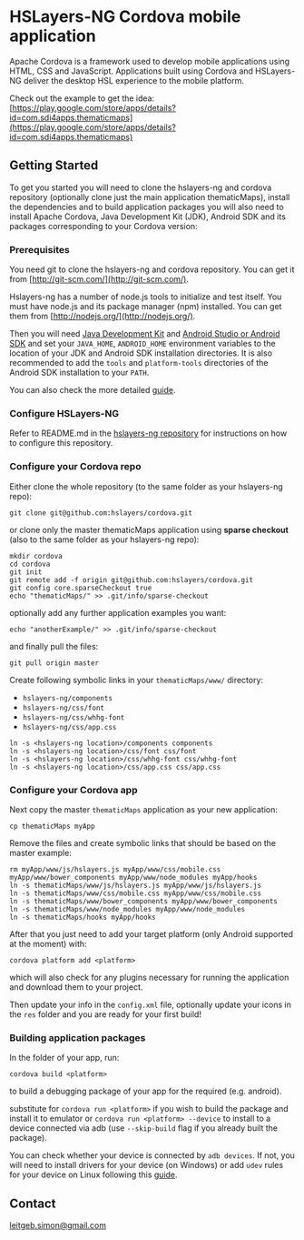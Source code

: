 # HSLayers-NG Cordova mobile application

Apache Cordova is a framework used to develop mobile applications using HTML, CSS and JavaScript. Applications built using Cordova and HSLayers-NG deliver the desktop HSL experience to the mobile platform.

Check out the example to get the idea:  
[https://play.google.com/store/apps/details?id=com.sdi4apps.thematicmaps](https://play.google.com/store/apps/details?id=com.sdi4apps.thematicmaps)

## Getting Started

To get you started you will need to clone the hslayers-ng and cordova repository (optionally clone just the main application thematicMaps), install the dependencies and to build application packages you will also need to install Apache Cordova, Java Development Kit (JDK), Android SDK and its packages corresponding to your Cordova version:

### Prerequisites

You need git to clone the hslayers-ng and cordova repository. You can get it from
[http://git-scm.com/](http://git-scm.com/).

Hslayers-ng has a number of node.js tools to initialize and test itself. You must have node.js and
its package manager (npm) installed.  You can get them from [http://nodejs.org/](http://nodejs.org/).

Then you will need [Java Development Kit](http://www.oracle.com/technetwork/java/javase/downloads/jdk7-downloads-1880260.html) and [Android Studio or Android SDK](https://developer.android.com/studio/index.html) and set your `JAVA_HOME`, `ANDROID_HOME` environment variables to the location of your JDK and Android SDK installation directories. It is also recommended to add the `tools` and `platform-tools` directories of the Android SDK installation to your `PATH`.

You can also check the more detailed [guide](https://cordova.apache.org/docs/en/latest/guide/platforms/android/index.html).


### Configure HSLayers-NG

Refer to README.md in the [hslayers-ng repository](https://github.com/hslayers/hslayers-ng) for instructions on how to configure this repository.

### Configure your Cordova repo

Either clone the whole repository (to the same folder as your hslayers-ng repo):

```
git clone git@github.com:hslayers/cordova.git
```

or clone only the master thematicMaps application using **sparse checkout** (also to the same folder as your hslayers-ng repo):

```
mkdir cordova
cd cordova
git init
git remote add -f origin git@github.com:hslayers/cordova.git
git config core.sparseCheckout true
echo "thematicMaps/" >> .git/info/sparse-checkout
```

optionally add any further application examples you want:

```
echo "anotherExample/" >> .git/info/sparse-checkout
```

and finally pull the files:

```
git pull origin master
```

Create following symbolic links in your `thematicMaps/www/` directory:

* `hslayers-ng/components`
* `hslayers-ng/css/font`
* `hslayers-ng/css/whhg-font`
* `hslayers-ng/css/app.css`

```
ln -s <hslayers-ng location>/components components
ln -s <hslayers-ng location>/css/font css/font
ln -s <hslayers-ng location>/css/whhg-font css/whhg-font
ln -s <hslayers-ng location>/css/app.css css/app.css
```

### Configure your Cordova app

Next copy the master `thematicMaps` application as your new application:

```
cp thematicMaps myApp
```

Remove the files and create symbolic links that should be based on the master example:

```
rm myApp/www/js/hslayers.js myApp/www/css/mobile.css myApp/www/bower_components myApp/www/node_modules myApp/hooks
ln -s thematicMaps/www/js/hslayers.js myApp/www/js/hslayers.js
ln -s thematicMaps/www/css/mobile.css myApp/www/css/mobile.css
ln -s thematicMaps/www/bower_components myApp/www/bower_components
ln -s thematicMaps/www/node_modules myApp/www/node_modules
ln -s thematicMaps/hooks myApp/hooks
```

After that you just need to add your target platform (only Android supported at the moment) with:

```
cordova platform add <platform>
```
which will also check for any plugins necessary for running the application and download them to your project.

Then update your info in the `config.xml` file, optionally update your icons in the `res` folder and you are ready for your first build!

### Building application packages

In the folder of your app, run:

```
cordova build <platform>
```

to build a debugging package of your app for the required <platform> (e.g. android).

substitute for `cordova run <platform>` if you wish to build the package and install it to emulator or `cordova run <platform> --device` to install to a device connected via adb (use `--skip-build` flag if you already built the package).

You can check whether your device is connected by `adb devices`.  If not, you will need to install drivers for your device (on Windows) or add `udev` rules for your device on Linux following this [guide](https://developer.android.com/studio/run/device.html).

## Contact

leitgeb.simon@gmail.com
